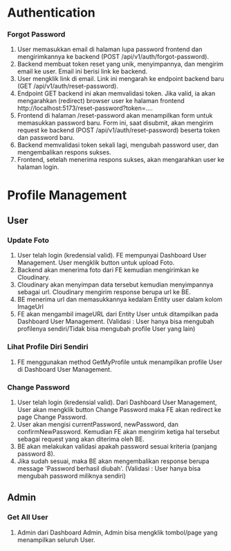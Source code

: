 # Authentication

### Forgot Password

1. User memasukkan email di halaman lupa password frontend dan mengirimkannya ke backend (POST /api/v1/auth/forgot-password).
2. Backend membuat token reset yang unik, menyimpannya, dan mengirim email ke user. Email ini berisi link ke backend.
3. User mengklik link di email. Link ini mengarah ke endpoint backend baru (GET /api/v1/auth/reset-password).
4. Endpoint GET backend ini akan memvalidasi token. Jika valid, ia akan mengarahkan (redirect) browser user ke halaman frontend http://localhost:5173/reset-password?token=....
5. Frontend di halaman /reset-password akan menampilkan form untuk memasukkan password baru. Form ini, saat disubmit, akan mengirim request ke backend (POST /api/v1/auth/reset-password) beserta token dan password baru.
6. Backend memvalidasi token sekali lagi, mengubah password user, dan mengembalikan respons sukses.
7. Frontend, setelah menerima respons sukses, akan mengarahkan user ke halaman login.

# Profile Management

## User

### Update Foto
1. User telah login (kredensial valid). FE mempunyai Dashboard User Management. User mengklik button untuk upload Foto.
2. Backend akan menerima foto dari FE kemudian mengirimkan ke Cloudinary.
3. Cloudinary akan menyimpan data tersebut kemudian menyimpannya sebagai url. Cloudinary mengirim response berupa url ke BE.
4. BE menerima url dan memasukkannya kedalam Entity user dalam kolom ImageUrl
5. FE akan mengambil imageURL dari Entity User untuk ditampilkan pada Dashboard User Management.
(Validasi : User hanya bisa mengubah profilenya sendiri/Tidak bisa mengubah profile User yang lain)

### Lihat Profile Diri Sendiri
1. FE menggunakan method GetMyProfile untuk menampilkan profile User di Dashboard User Management.

### Change Password
1. User telah login (kredensial valid). Dari Dashboard User Management, User akan mengklik button Change Password maka FE akan redirect ke page
Change Password.
2. User akan mengisi currentPassword, newPassword, dan confirmNewPassword. Kemudian FE akan mengirim ketiga hal tersebut sebagai request yang akan diterima oleh BE.
3. BE akan melakukan validasi apakah password sesuai kriteria (panjang password 8).
4. Jika sudah sesuai, maka BE akan mengembalikan response berupa message 'Password berhasil diubah'.
(Validasi : User hanya bisa mengubah password miliknya sendiri)

## Admin

### Get All User
1. Admin dari Dashboard Admin, Admin bisa mengklik tombol/page yang menampilkan seluruh User.
